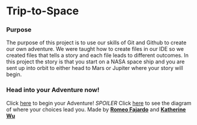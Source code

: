 # Trip-to-Space

### Purpose
The purpose of this project is to use our skills of Git and Github to create our own adventure. We were taught how to create files in our IDE so we created files that tells a story and each file leads to different outcomes. In this project the story is that you start on a NASA space ship and you are sent up into orbit to either head to Mars or Jupiter where your story will begin.

### Head into your Adventure now!
Click [here](NASA.md) to begin your Adventure!
*SPOILER* Click [here](https://docs.google.com/drawings/d/1Q3pETEW8oFP3LgRpNfnkLG5bgiDNHVhcfkMTy_AaHQA/edit) to see the diagram of where your choices lead you.
Made by [**Romeo Fajardo**](https://github.com/romeof8735) and [**Katherine Wu**](https://github.com/katherinew5896)
